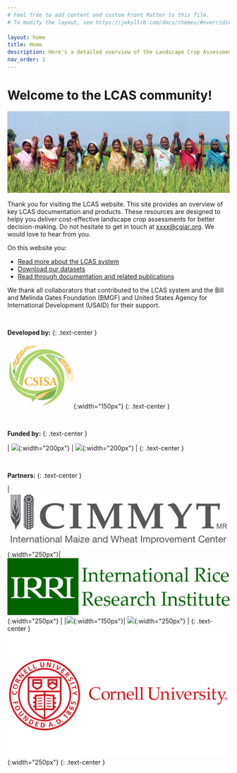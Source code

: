 ```yaml
---
# Feel free to add content and custom Front Matter to this file.
# To modify the layout, see https://jekyllrb.com/docs/themes/#overriding-theme-defaults

layout: home
title: Home
description: Here's a detailed overview of the Landscape Crop Assessment Survey (LCAS), it's modules and how it helps to collect big data that support sustainability transitions in agriculture. 
nav_order: 1
---
```


# Welcome to the LCAS community!

![](photo.jpg)


Thank you for visiting the LCAS website. This site provides an overview of key LCAS documentation and products. These resources are designed to helpy you deliver cost-effective landscape crop assessments for better decision-making. Do not hesitate to get in touch at xxxx@cgiar.org. We would love to hear from you.

On this website you:
- [Read more about the LCAS system](about/)
- [Download our datasets](datasets/)
- [Read through documentation and related publications](publications/)


We thank all collaborators that contributed to the LCAS system and the Bill and Melinda Gates Foundation (BMGF) and United States Agency for International Development (USAID) for their support.

<br> 

**Developed by:**
{: .text-center }


![](csisa.png){:width="150px"}
{: .text-center }

<br>


**Funded by:**
{: .text-center }


| ![](https://csisa.org/wp-content/uploads/sites/2/2021/04/BMGF_logo_csisa_web.png){:width="200px"} | ![](https://csisa.org/wp-content/uploads/sites/2/2021/04/USAID_logo_csisa_web.png){:width="200px"} | 
{: .text-center }

<br>

**Partners:**
{: .text-center }


|![](cimmyt.png){:width="250px"}| ![](irri.png){:width="250px"} |
|![](https://csisa.org/wp-content/uploads/sites/2/2021/04/ifpri_logo_csisa_web.png){:width="150px"}| ![](https://csisa.org/wp-content/uploads/sites/2/2021/04/IWMI_logo_csisa_web.png){:width="250px"} | 
{: .text-center }
![](cornell.png){:width="250px"}
{: .text-center }




